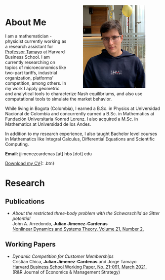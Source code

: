<img  src="img/28d14edf-b685-4c7c-8272-4e59de6985fc.jpeg" style="float: right;vertical-align:middle;margin:0px 50px;max-width: 40%;height: auto;">

# About Me
I am a mathematician - physicist currently working as a research assistant for [Professor Tamayo](https://www.hbs.edu/faculty/Pages/profile.aspx?facId=1063486) at Harvard Business School. I am currently researching on topics of microeconomics like two-part tariffs, industrial organization, platforms' competition, among others. In my work I apply geometric and analytical tools to characterize Nash equilibriums, and also use computational tools to simulate the market behavior.

While living in Bogota (Colombia), I earned a B.Sc. in Physics at Universidad Nacional de Colombia and concurrently earned a B.Sc. in Mathematics at Fundación Universitaria Konrad Lorenz. I also acquired a M.Sc. in Mathematics at Universidad de los Andes.

In addition to my research experience, I also taught Bachelor level courses in Mathematics like Integral Calculus, Differential Equations and Scientific Computing. 

**Email:** jjimenezcardenas [at] hbs [dot] edu

[Download my CV](Resume.pdf){: .btn}

# Research

## Publications

- *About the restricted three-body problem with the Schwarschild de Sitter potential*  
John A. Arredondo, **Julian Jimenez-Cardenas**  
[Nonlinear Dynamics and Systems Theory, Volume 21, Number 2.](https://e-ndst.kiev.ua/v21n2.htm)

## Working Papers
- *Dynamic Competition for Customer Memberships*  
Cristian Chica, **Julian Jimenez-Cardenas** and Jorge Tamayo  
[Harvard Business School Working Paper, No. 21-091, March 2021.](https://www.hbs.edu/ris/Publication%20Files/21-091_b70b4f05-e099-466c-b178-896cdf90f0e0.pdf)  
(R&R Journal of Economics & Management Strategy)

<script src="http://code.jquery.com/jquery-1.4.2.min.js"></script> <script> var x = document.getElementsByClassName("site-footer-credits"); setTimeout(() => { x[0].remove(); }, 10); </script>
